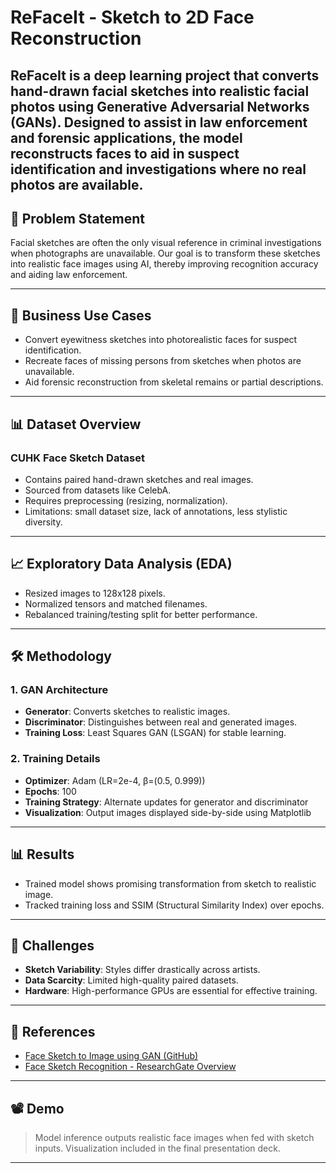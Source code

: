 # ReFaceIt - Sketch to 2D Face Reconstruction

ReFaceIt is a deep learning project that converts hand-drawn facial sketches into realistic facial photos using Generative Adversarial Networks (GANs). Designed to assist in law enforcement and forensic applications, the model reconstructs faces to aid in suspect identification and investigations where no real photos are available.
---

## 🧠 Problem Statement

Facial sketches are often the only visual reference in criminal investigations when photographs are unavailable. Our goal is to transform these sketches into realistic face images using AI, thereby improving recognition accuracy and aiding law enforcement.

---

## 💼 Business Use Cases

* Convert eyewitness sketches into photorealistic faces for suspect identification.
* Recreate faces of missing persons from sketches when photos are unavailable.
* Aid forensic reconstruction from skeletal remains or partial descriptions.

---

## 📊 Dataset Overview

### CUHK Face Sketch Dataset

* Contains paired hand-drawn sketches and real images.
* Sourced from datasets like CelebA.
* Requires preprocessing (resizing, normalization).
* Limitations: small dataset size, lack of annotations, less stylistic diversity.

---

## 📈 Exploratory Data Analysis (EDA)

* Resized images to 128x128 pixels.
* Normalized tensors and matched filenames.
* Rebalanced training/testing split for better performance.

---

## 🛠️ Methodology

### 1. GAN Architecture

* **Generator**: Converts sketches to realistic images.
* **Discriminator**: Distinguishes between real and generated images.
* **Training Loss**: Least Squares GAN (LSGAN) for stable learning.

### 2. Training Details

* **Optimizer**: Adam (LR=2e-4, β=(0.5, 0.999))
* **Epochs**: 100
* **Training Strategy**: Alternate updates for generator and discriminator
* **Visualization**: Output images displayed side-by-side using Matplotlib

---

## 📊 Results

* Trained model shows promising transformation from sketch to realistic image.
* Tracked training loss and SSIM (Structural Similarity Index) over epochs.

---

## 🚧 Challenges

* **Sketch Variability**: Styles differ drastically across artists.
* **Data Scarcity**: Limited high-quality paired datasets.
* **Hardware**: High-performance GPUs are essential for effective training.

---

## 🔗 References

* [Face Sketch to Image using GAN (GitHub)](https://github.com/Malikanhar/Face-Sketch-to-Image-Generation-using-GAN)
* [Face Sketch Recognition - ResearchGate Overview](https://www.researchgate.net/publication/341631538_Face_Sketch_Recognition-An_Overview)

---

## 📽️ Demo

> Model inference outputs realistic face images when fed with sketch inputs.
> Visualization included in the final presentation deck.

---
